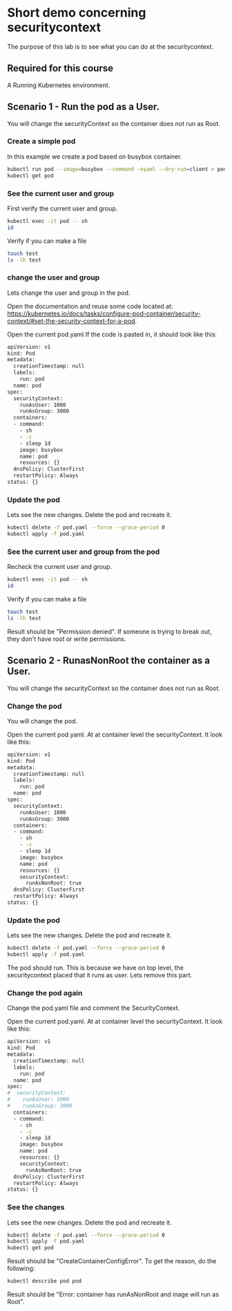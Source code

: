 # Short demo concerning securitycontext
The purpose of this lab is to see what you can do at the securitycontext.

## Required for this course
A Running Kubernetes environment.

## Scenario 1 - Run the pod as a User.
You will change the securityContext so the container does not run as Root.

### Create a simple pod
In this example we create a pod based on busybox container.

```bash
kubectl run pod --image=busybox --command -oyaml --dry-run=client > pod.yaml -- sh -c 'sleep 1d'
kubectl get pod
```

### See the current user and group
First verify the current user and group.

```bash
kubectl exec -it pod -- sh
id
```

Verify if you can make a file

```bash
touch test
ls -lh test
```


### change the user and group
Lets change the user and group in the pod.

Open the documentation and reuse some code located at: https://kubernetes.io/docs/tasks/configure-pod-container/security-context/#set-the-security-context-for-a-pod.

Open the current pod.yaml
If the code is pasted in, it should look like this:

```bash
apiVersion: v1
kind: Pod
metadata:
  creationTimestamp: null
  labels:
    run: pod
  name: pod
spec:
  securityContext:
    runAsUser: 1000
    runAsGroup: 3000
  containers:
  - command:
    - sh
    - -c
    - sleep 1d
    image: busybox
    name: pod
    resources: {}
  dnsPolicy: ClusterFirst
  restartPolicy: Always
status: {}
```

### Update the pod
Lets see the new changes. Delete the pod and recreate it.

```bash
kubectl delete -f pod.yaml --force --grace-period 0
kubectl apply -f pod.yaml
```


### See the current user and group from the pod
Recheck the current user and group.

```bash
kubectl exec -it pod -- sh
id
```

Verify if you can make a file

```bash
touch test
ls -lh test
```

Result should be "Permission denied".
If someone is trying to break out, they don't have root or write permissions.


## Scenario 2 - RunasNonRoot the container as a User.
You will change the securityContext so the container does not run as Root.

### Change the pod
You will change the pod.

Open the current pod.yaml. At at container level the securityContext. It look like this:

```bash
apiVersion: v1
kind: Pod
metadata:
  creationTimestamp: null
  labels:
    run: pod
  name: pod
spec:
  securityContext:
    runAsUser: 1000
    runAsGroup: 3000
  containers:
  - command:
    - sh
    - -c
    - sleep 1d
    image: busybox
    name: pod
    resources: {}
    securityContext:
      runAsNonRoot: true
  dnsPolicy: ClusterFirst
  restartPolicy: Always
status: {}
```

### Update the pod
Lets see the new changes. Delete the pod and recreate it.

```bash
kubectl delete -f pod.yaml --force --grace-period 0
kubectl apply -f pod.yaml
```

The pod should run. This is because we have on top level, the securitycontext placed that it runs as user.
Lets remove this part. 


### Change the pod again
Change the pod.yaml file and comment the SecurityContext.

Open the current pod.yaml. At at container level the securityContext. It look like this:

```bash
apiVersion: v1
kind: Pod
metadata:
  creationTimestamp: null
  labels:
    run: pod
  name: pod
spec:
#  securityContext:
#    runAsUser: 1000
#    runAsGroup: 3000
  containers:
  - command:
    - sh
    - -c
    - sleep 1d
    image: busybox
    name: pod
    resources: {}
    securityContext:
      runAsNonRoot: true
  dnsPolicy: ClusterFirst
  restartPolicy: Always
status: {}
```

### See the changes
Lets see the new changes. Delete the pod and recreate it.

```bash
kubectl delete -f pod.yaml --force --grace-period 0
kubectl apply -f pod.yaml
kubectl get pod
```

Result should be "CreateContainerConfigError".
To get the reason, do the following:

```bash
kubectl describe pod pod
```

Result should be "Error: container has runAsNonRoot and inage will run as Root".

